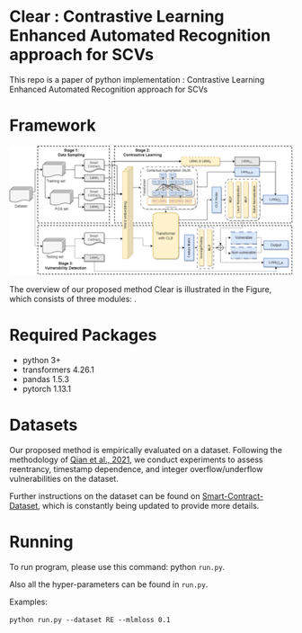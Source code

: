 # Clear : Contrastive Learning Enhanced Automated Recognition approach for SCVs

This repo is a paper of python implementation : Contrastive Learning Enhanced Automated Recognition approach for SCVs

# Framework

![The overview of GPANet](figs/model.drawio.png)

The overview of our proposed method Clear is illustrated in the Figure, which consists of three modules: .

# Required Packages
- python 3+
- transformers 4.26.1
- pandas 1.5.3
- pytorch 1.13.1

# Datasets
Our proposed method is empirically evaluated on a dataset. Following the methodology of [Qian et al., 2021](https://github.com/Messi-Q/Cross-Modality-Bug-Detection), we conduct experiments to assess reentrancy, timestamp dependence, and integer overflow/underflow vulnerabilities on the dataset.

Further instructions on the dataset can be found on [Smart-Contract-Dataset](https://github.com/Messi-Q/Smart-Contract-Dataset), which is constantly being updated to provide more details.

# Running
To run program, please use this command: python `run.py`.

Also all the hyper-parameters can be found in `run.py`.

Examples:

`
python run.py --dataset RE --mlmloss 0.1  
`

